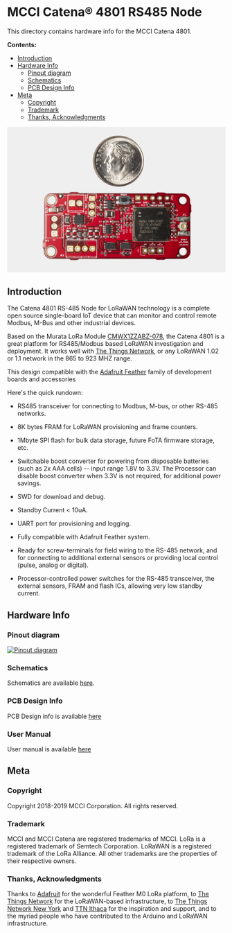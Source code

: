 # MCCI Catena&reg; 4801 RS485 Node

This directory contains hardware info for the MCCI Catena 4801.

**Contents:**

- [Introduction](#introduction)
- [Hardware Info](#hardware-info)
	- [Pinout diagram](#pinout-diagram)
	- [Schematics](#schematics)
	- [PCB Design Info](#pcb-design-info)
- [Meta](#meta)
	- [Copyright](#copyright)
	- [Trademark](#trademark)
	- [Thanks, Acknowledgments](#thanks,acknowledgments)

<!-- /TOC -->
<!-- markdownlint-restore -->

![Picture of MCCI Catena 4801](./assets/Catena-4801.jpg)

## Introduction

The Catena 4801 RS-485 Node for LoRaWAN technology is a complete open source single-board IoT device that can monitor and control remote Modbus, M-Bus and other industrial devices.

Based on the Murata LoRa Module [CMWX1ZZABZ-078](https://wireless.murata.com/products/rf-modules-1/lpwa.html), the Catena 4801 is a great platform for RS485/Modbus based LoRaWAN investigation and deployment. It works well with [The Things Network](https://www.thethingsnetwork.org/), or any LoRaWAN 1.02 or 1.1 network in the 865 to 923 MHZ range.

This design compatible with the [Adafruit Feather](https://www.adafruit.com/feather) family of development boards and accessories
 
 Here's the quick rundown:

- RS485 transceiver for connecting to Modbus, M-bus, or other RS-485 networks.

- 8K bytes FRAM for LoRaWAN provisioning and frame counters.

- 1Mbyte SPI flash for bulk data storage, future FoTA firmware storage, etc.

- Switchable boost converter for powering from disposable batteries (such as 2x AAA cells) -- input range 1.8V to 3.3V. The Processor can disable boost converter when 3.3V is not required, for additional power savings.

- SWD for download and debug.

- Standby Current < 10uA.

- UART port for provisioning and logging.

- Fully compatible with Adafruit Feather system.

- Ready for screw-terminals for field wiring to the RS-485 network, and for connecting to additional external sensors or providing local control (pulse, analog or digital).

- Processor-controlled power switches for the RS-485 transceiver, the external sensors, FRAM and flash ICs, allowing very low standby current.

## Hardware Info

### Pinout diagram

[![Pinout diagram](./Catena-4801/Catena-4801-Pinout.png)](./Catena-4801/Catena-4801-Pinout.png)

### Schematics

Schematics are available [here](Catena-4801/234001117b_(Catena-4801-Schematic).pdf).

### PCB Design Info

PCB Design info is available [here](Catena-4801/234001115a_(Catena-4801-PCB-Layout-Fabrication-Drawing).pdf)

### User Manual

User manual is available [here](234001157a_(Catena-4801-User-Manual).pdf)

## Meta

### Copyright

Copyright 2018-2019 MCCI Corporation. All rights reserved.

### Trademark

MCCI and MCCI Catena are registered trademarks of MCCI. LoRa is a registered trademark of Semtech Corporation. LoRaWAN is a registered trademark of the LoRa Alliance. All other trademarks are the properties of their respective owners.

### Thanks, Acknowledgments

Thanks to [Adafruit](https://www.adafruit.com/) for the wonderful Feather M0 LoRa platform, to [The Things Network](https://www.thethingsnetwork.org/) for the LoRaWAN-based infrastructure, to [The Things Network New York](https://thethings.nyc/) and [TTN Ithaca](https://ttni.tech/) for the inspiration and support, and to the myriad people who have contributed to the Arduino and LoRaWAN infrastructure.



